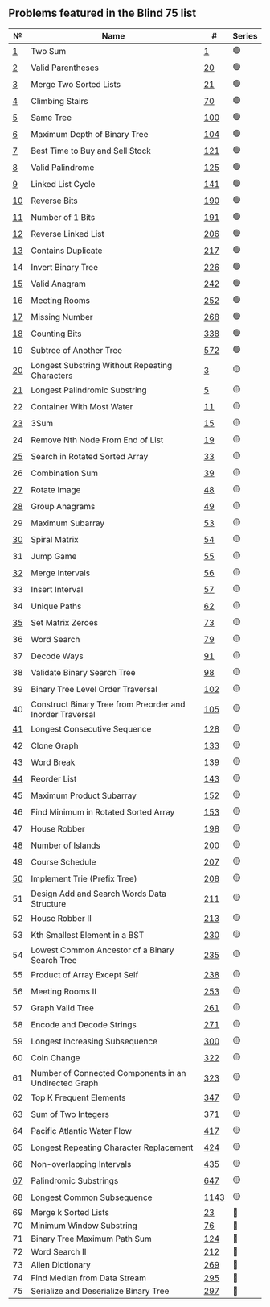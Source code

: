 ## Problems featured in the Blind 75 list
| №                                                                            | Name                                                      | #                                                                                                           | Series |
|------------------------------------------------------------------------------|-----------------------------------------------------------|-------------------------------------------------------------------------------------------------------------|--------|
| [1](src/two_sum__0001/Solution.java)                                         | Two Sum                                                   | [1](https://leetcode.com/problems/two-sum/description/)                                                     | 🟢     |
| [2](src/valid_parentheses__0020/Solution.java)                               | Valid Parentheses                                         | [20](https://leetcode.com/problems/valid-parentheses/description/)                                          | 🟢     |
| [3](src/merge_two_sorted_lists__0021/Solution.java)                          | Merge Two Sorted Lists                                    | [21](https://leetcode.com/problems/merge-two-sorted-lists/description/)                                     | 🟢     |
| [4](src/climbing_stairs__0070/Solution.java)                                 | Climbing Stairs                                           | [70](https://leetcode.com/problems/climbing-stairs/description/)                                            | 🟢     |
| [5](src/same_tree__0100/Solution.java)                                       | Same Tree                                                 | [100](https://leetcode.com/problems/same-tree/description/)                                                 | 🟢     |
| [6](src/maximum_depth_of_binary_tree__0104/Solution.java)                    | Maximum Depth of Binary Tree                              | [104](https://leetcode.com/problems/maximum-depth-of-binary-tree/description/)                              | 🟢     |
| [7](src/best_time_to_buy_and_sell_stock__0121/Solution.java)                 | Best Time to Buy and Sell Stock                           | [121](https://leetcode.com/problems/best-time-to-buy-and-sell-stock/description/)                           | 🟢     |
| [8](src/valid_palindrome__0125/Solution.java)                                | Valid Palindrome                                          | [125](https://leetcode.com/problems/valid-palindrome/description/)                                          | 🟢     |
| [9](src/linked_list_cycle__0141/Solution.java)                               | Linked List Cycle                                         | [141](https://leetcode.com/problems/linked-list-cycle/description/)                                         | 🟢     |
| [10](src/reverse_bits__0190/Solution.java)                                   | Reverse Bits                                              | [190](https://leetcode.com/problems/reverse-bits/description/)                                              | 🟢     |
| [11](src/number_of_1_bits__0191/Solution.java)                               | Number of 1 Bits                                          | [191](https://leetcode.com/problems/number-of-1-bits/description/)                                          | 🟢     |
| [12](src/reverse_linked_list__0206/Solution.java)                            | Reverse Linked List                                       | [206](https://leetcode.com/problems/reverse-linked-list/description/)                                       | 🟢     |
| [13](src/contains_duplicate__0217/Solution.java)                             | Contains Duplicate                                        | [217](https://leetcode.com/problems/contains-duplicate/description/)                                        | 🟢     |
| 14                                                                           | Invert Binary Tree                                        | [226](https://leetcode.com/problems/invert-binary-tree/description/)                                        | 🟢     |
| [15](src/valid_anagram__0242/Solution.java)                                  | Valid Anagram                                             | [242](https://leetcode.com/problems/valid-anagram/description/)                                             | 🟢     |
| 16                                                                           | Meeting Rooms                                             | [252](https://leetcode.com/problems/meeting-rooms/description/)                                             | 🟢     |
| [17](src/missing_number__0268/Solution.java)                                 | Missing Number                                            | [268](https://leetcode.com/problems/missing-number/description/)                                            | 🟢     |
| [18](src/counting_bits__0338/Solution.java)                                  | Counting Bits                                             | [338](https://leetcode.com/problems/counting-bits/description/)                                             | 🟢     |
| 19                                                                           | Subtree of Another Tree                                   | [572](https://leetcode.com/problems/subtree-of-another-tree/description/)                                   | 🟢     |
| [20](src/longest_substring_without_repeating_characters__0003/Solution.java) | Longest Substring Without Repeating Characters            | [3](https://leetcode.com/problems/longest-substring-without-repeating-characters/description/)              | 🟡     |
| [21](src/longest_palindromic_substring__0005/Solution.java)                  | Longest Palindromic Substring                             | [5](https://leetcode.com/problems/longest-palindromic-substring/description/)                               | 🟡     |
| 22                                                                           | Container With Most Water                                 | [11](https://leetcode.com/problems/container-with-most-water/description/)                                  | 🟡     |
| [23](src/three_sum__0015/Solution.java)                                      | 3Sum                                                      | [15](https://leetcode.com/problems/3sum/description/)                                                       | 🟡     |
| 24                                                                           | Remove Nth Node From End of List                          | [19](https://leetcode.com/problems/remove-nth-node-from-end-of-list/description/)                           | 🟡     |
| [25](src/search_in_rotated_sorted_array__0033/Solution.java)                 | Search in Rotated Sorted Array                            | [33](https://leetcode.com/problems/search-in-rotated-sorted-array/description/)                             | 🟡     |
| 26                                                                           | Combination Sum                                           | [39](https://leetcode.com/problems/combination-sum/description/)                                            | 🟡     |
| [27](src/rotate_image__0048/Solution.java)                                   | Rotate Image                                              | [48](https://leetcode.com/problems/rotate-image/description/)                                               | 🟡     |
| [28](src/group_anagrams__0049/Solution.java)                                 | Group Anagrams                                            | [49](https://leetcode.com/problems/group-anagrams/description/)                                             | 🟡     |
| 29                                                                           | Maximum Subarray                                          | [53](https://leetcode.com/problems/maximum-subarray/description/)                                           | 🟡     |
| [30](src/spiral_matrix__0054/Solution.java)                                  | Spiral Matrix                                             | [54](https://leetcode.com/problems/spiral-matrix/description/)                                              | 🟡     |
| 31                                                                           | Jump Game                                                 | [55](https://leetcode.com/problems/jump-game/description/)                                                  | 🟡     |
| [32](src/merge_intervals__0056/Solution.java)                                | Merge Intervals                                           | [56](https://leetcode.com/problems/merge-intervals/description/)                                            | 🟡     |
| 33                                                                           | Insert Interval                                           | [57](https://leetcode.com/problems/insert-interval/description/)                                            | 🟡     |
| 34                                                                           | Unique Paths                                              | [62](https://leetcode.com/problems/unique-paths/description/)                                               | 🟡     |
| [35](src/set_matrix_zeroes__0073/Solution.java)                              | Set Matrix Zeroes                                         | [73](https://leetcode.com/problems/set-matrix-zeroes/description/)                                          | 🟡     |
| 36                                                                           | Word Search                                               | [79](https://leetcode.com/problems/word-search/description/)                                                | 🟡     |
| 37                                                                           | Decode Ways                                               | [91](https://leetcode.com/problems/decode-ways/description/)                                                | 🟡     |
| 38                                                                           | Validate Binary Search Tree                               | [98](https://leetcode.com/problems/validate-binary-search-tree/description/)                                | 🟡     |
| 39                                                                           | Binary Tree Level Order Traversal                         | [102](https://leetcode.com/problems/binary-tree-level-order-traversal/description/)                         | 🟡     |
| 40                                                                           | Construct Binary Tree from Preorder and Inorder Traversal | [105](https://leetcode.com/problems/construct-binary-tree-from-preorder-and-inorder-traversal/description/) | 🟡     |
| [41](src/longest_consequtive_sequence__0128/Solution.java)                   | Longest Consecutive Sequence                              | [128](https://leetcode.com/problems/longest-consecutive-sequence/description/)                              | 🟡     |
| 42                                                                           | Clone Graph                                               | [133](https://leetcode.com/problems/clone-graph/description/)                                               | 🟡     |
| 43                                                                           | Word Break                                                | [139](https://leetcode.com/problems/word-break/description/)                                                | 🟡     |
| [44](src/reorder_list__0143/Solution.java)                                   | Reorder List                                              | [143](https://leetcode.com/problems/reorder-list/description/)                                              | 🟡     |
| 45                                                                           | Maximum Product Subarray                                  | [152](https://leetcode.com/problems/maximum-product-subarray/description/)                                  | 🟡     |
| 46                                                                           | Find Minimum in Rotated Sorted Array                      | [153](https://leetcode.com/problems/find-minimum-in-rotated-sorted-array/description/)                      | 🟡     |
| 47                                                                           | House Robber                                              | [198](https://leetcode.com/problems/house-robber/description/)                                              | 🟡     |
| [48](src/number_of_islands__0200/Solution.java)                              | Number of Islands                                         | [200](https://leetcode.com/problems/number-of-islands/description/)                                         | 🟡     |
| 49                                                                           | Course Schedule                                           | [207](https://leetcode.com/problems/course-schedule/description/)                                           | 🟡     |
| [50](src/implement_trie__0208/Trie.java)                                     | Implement Trie (Prefix Tree)                              | [208](https://leetcode.com/problems/implement-trie-prefix-tree/description/)                                | 🟡     |
| 51                                                                           | Design Add and Search Words Data Structure                | [211](https://leetcode.com/problems/design-add-and-search-words-data-structure/description/)                | 🟡     |
| 52                                                                           | House Robber II                                           | [213](https://leetcode.com/problems/house-robber-ii/description/)                                           | 🟡     |
| 53                                                                           | Kth Smallest Element in a BST                             | [230](https://leetcode.com/problems/kth-smallest-element-in-a-bst/description/)                             | 🟡     |
| 54                                                                           | Lowest Common Ancestor of a Binary Search Tree            | [235](https://leetcode.com/problems/lowest-common-ancestor-of-a-binary-search-tree/description/)            | 🟡     |
| 55                                                                           | Product of Array Except Self                              | [238](https://leetcode.com/problems/product-of-array-except-self/description/)                              | 🟡     |
| 56                                                                           | Meeting Rooms II                                          | [253](https://leetcode.com/problems/meeting-rooms-ii/description/)                                          | 🟡     |
| 57                                                                           | Graph Valid Tree                                          | [261](https://leetcode.com/problems/graph-valid-tree/description/)                                          | 🟡     |
| 58                                                                           | Encode and Decode Strings                                 | [271](https://leetcode.com/problems/encode-and-decode-strings/description/)                                 | 🟡     |
| 59                                                                           | Longest Increasing Subsequence                            | [300](https://leetcode.com/problems/longest-increasing-subsequence/description/)                            | 🟡     |
| 60                                                                           | Coin Change                                               | [322](https://leetcode.com/problems/coin-change/description/)                                               | 🟡     |
| 61                                                                           | Number of Connected Components in an Undirected Graph     | [323](https://leetcode.com/problems/number-of-connected-components-in-an-undirected-graph/description/)     | 🟡     |
| 62                                                                           | Top K Frequent Elements                                   | [347](https://leetcode.com/problems/top-k-frequent-elements/description/)                                   | 🟡     |
| 63                                                                           | Sum of Two Integers                                       | [371](https://leetcode.com/problems/sum-of-two-integers/description/)                                       | 🟡     |
| 64                                                                           | Pacific Atlantic Water Flow                               | [417](https://leetcode.com/problems/pacific-atlantic-water-flow/description/)                               | 🟡     |
| 65                                                                           | Longest Repeating Character Replacement                   | [424](https://leetcode.com/problems/longest-repeating-character-replacement/description/)                   | 🟡     |
| 66                                                                           | Non-overlapping Intervals                                 | [435](https://leetcode.com/problems/non-overlapping-intervals/description/)                                 | 🟡     |
| [67](src/palindromic_substrings__0647/Solution.java)                         | Palindromic Substrings                                    | [647](https://leetcode.com/problems/palindromic-substrings/description/)                                    | 🟡     |
| 68                                                                           | Longest Common Subsequence                                | [1143](https://leetcode.com/problems/longest-common-subsequence/description/)                               | 🟡     |
| 69                                                                           | Merge k Sorted Lists                                      | [23](https://leetcode.com/problems/merge-k-sorted-lists/description/)                                       | 🔴     |
| 70                                                                           | Minimum Window Substring                                  | [76](https://leetcode.com/problems/minimum-window-substring/description/)                                   | 🔴     |
| 71                                                                           | Binary Tree Maximum Path Sum                              | [124](https://leetcode.com/problems/binary-tree-maximum-path-sum/description/)                              | 🔴     |
| 72                                                                           | Word Search II                                            | [212](https://leetcode.com/problems/word-search-ii/description/)                                            | 🔴     |
| 73                                                                           | Alien Dictionary                                          | [269](https://leetcode.com/problems/alien-dictionary/description/)                                          | 🔴     |
| 74                                                                           | Find Median from Data Stream                              | [295](https://leetcode.com/problems/find-median-from-data-stream/description/)                              | 🔴     |
| 75                                                                           | Serialize and Deserialize Binary Tree                     | [297](https://leetcode.com/problems/serialize-and-deserialize-binary-tree/description/)                     | 🔴     |
